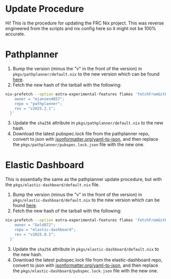 # Update Procedure

Hi! This is the procedure for updating the FRC Nix project. This was reverse engineered from the scripts and nix config here so it might not be 100% accurate.

# Pathplanner

1. Bump the version (minus the "v" in the front of the version) in `pkgs/pathplanner/default.nix` to the new version which can be found [here](https://github.com/mjansen4857/pathplanner/releases/latest).
2. Fetch the new hash of the tarball with the following:
```bash
nix-prefetch --option extra-experimental-features flakes 'fetchFromGitHub {
    owner = "mjansen4857";
    repo = "pathplanner";
    rev = "v2025.2.1";
  }'
```
3. Update the `sha256` attribute in `pkgs/pathplanner/default.nix` to the new hash.
4. Download the latest pubspec.lock file from the pathplanner repo, convert to json with [jsonformatter.org/yaml-to-json](https://jsonformatter.org/yaml-to-json), and then replace the `pkgs/pathplanner/pubspec.lock.json` file with the new one.

# Elastic Dashboard

This is essentially the same as the pathplanner update procedure, but with the `pkgs/elastic-dashboard/default.nix` file.

1. Bump the version (minus the "v" in the front of the version) in `pkgs/elastic-dashboard/default.nix` to the new version which can be found [here](https://github.com/Gold872/elastic-dashboard/releases/latest).
2. Fetch the new hash of the tarball with the following:
```bash
nix-prefetch --option extra-experimental-features flakes 'fetchFromGitHub {
    owner = "Gold872";
    repo = "elastic-dashboard";
    rev = "v2025.0.2";
  }'
```
3. Update the `sha256` attribute in `pkgs/elastic-dashboard/default.nix` to the new hash.
4. Download the latest pubspec.lock file from the elastic-dashboard repo, convert to json with [jsonformatter.org/yaml-to-json](https://jsonformatter.org/yaml-to-json), and then replace the `pkgs/elastic-dashboard/pubspec.lock.json` file with the new one.
